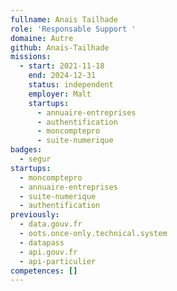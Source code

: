 ```yaml
---
fullname: Anais Tailhade
role: 'Responsable Support '
domaine: Autre
github: Anais-Tailhade
missions:
  - start: 2021-11-18
    end: 2024-12-31
    status: independent
    employer: Malt
    startups:
      - annuaire-entreprises
      - authentification
      - moncomptepro
      - suite-numerique
badges:
  - segur
startups:
  - moncomptepro
  - annuaire-entreprises
  - suite-numerique
  - authentification
previously:
  - data.gouv.fr
  - oots.once-only.technical.system
  - datapass
  - api.gouv.fr
  - api-particulier
competences: []
---
```

